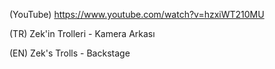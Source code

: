 (YouTube) https://www.youtube.com/watch?v=hzxiWT210MU

(TR) Zek'in Trolleri - Kamera Arkası

(EN) Zek's Trolls - Backstage

